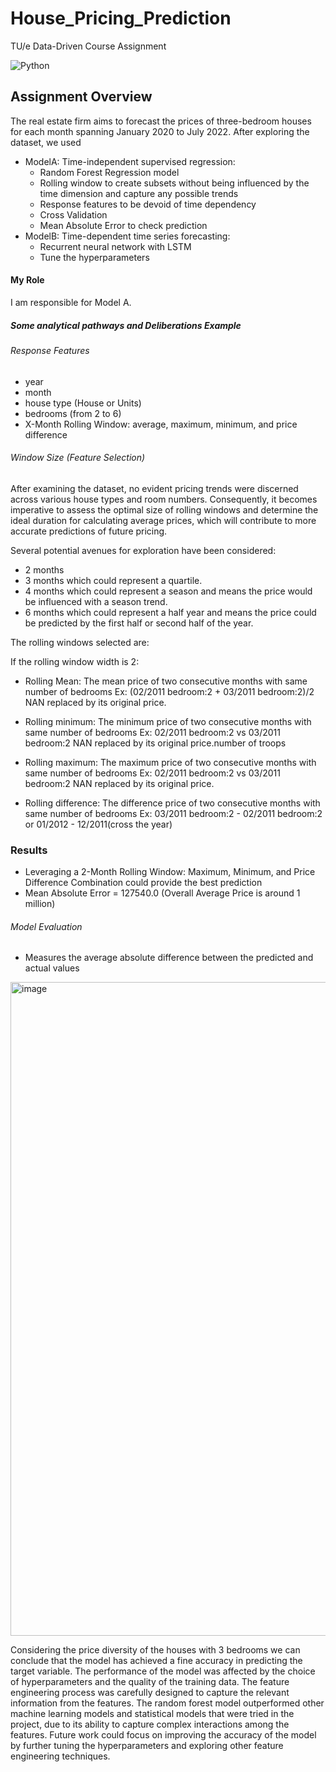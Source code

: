 # House_Pricing_Prediction
TU/e Data-Driven Course Assignment

![Python](https://img.shields.io/badge/Python-FFD43B?style=for-the-badge&logo=python&logoColor=blue)

## Assignment Overview
The real estate firm aims to forecast the prices of three-bedroom houses for each month spanning January 2020 to July 2022. After exploring the dataset, we used 
- ModelA: Time-independent supervised regression:
  - Random Forest Regression model
  - Rolling window to create subsets without being influenced by the time dimension and capture any possible trends
  - Response features to be devoid of time dependency
  - Cross Validation
  - Mean Absolute Error to check prediction
- ModelB: Time-dependent time series forecasting:
  - Recurrent neural network with LSTM
  - Tune the hyperparameters
 
#### My Role
I am responsible for Model A. 

##### Some analytical pathways and Deliberations Example
###### Response Features
- year
- month
- house type (House or Units)
- bedrooms (from 2 to 6)
- X-Month Rolling Window: average, maximum, minimum, and price difference

###### Window Size (Feature Selection)
After examining the dataset, no evident pricing trends were discerned across various house types and room numbers. Consequently, it becomes imperative to assess the optimal size of rolling windows and determine the ideal duration for calculating average prices, which will contribute to more accurate predictions of future pricing. 

Several potential avenues for exploration have been considered:
- 2 months
- 3 months which could represent a quartile.
- 4 months which could represent a season and means the price would be influenced with a season trend.
- 6 months which could represent a half year and means the price could be predicted by the first half or second half of the year.

The rolling windows selected are:

If the rolling window width is 2:
*   Rolling Mean: The mean price of two consecutive months with same number of bedrooms
Ex: (02/2011 bedroom:2 + 03/2011 bedroom:2)/2
NAN replaced by its original price.

*   Rolling minimum: The minimum price of two consecutive months with same number of bedrooms
Ex: 02/2011 bedroom:2 vs 03/2011 bedroom:2
NAN replaced by its original price.number of troops

*   Rolling maximum: The maximum price of two consecutive months with same number of bedrooms
Ex: 02/2011 bedroom:2 vs 03/2011 bedroom:2
NAN replaced by its original price.

*   Rolling difference: The difference price of two consecutive months with same number of bedrooms
Ex: 03/2011 bedroom:2 - 02/2011 bedroom:2 
    or 01/2012 - 12/2011(cross the year)

### Results
- Leveraging a 2-Month Rolling Window: Maximum, Minimum, and Price Difference Combination could provide the best prediction
- Mean Absolute Error = 127540.0  (Overall Average Price is around 1 million)

###### Model Evaluation
- Measures the average absolute difference between the predicted and actual values
<img width="1046" alt="image" src="https://github.com/yabee111/House_Pricing_Prediction/assets/56541415/95f7de29-e4d9-4724-8123-0b23863e30de">

Considering the price diversity of the houses with 3 bedrooms we can conclude that the model has achieved a fine accuracy in predicting the target variable. The performance of the model was affected by the choice of hyperparameters and the quality of the training data. The feature engineering process was carefully designed to capture the relevant information from the features. The random forest model outperformed other machine learning models and statistical models that were tried in the project, due to its ability to capture complex interactions among the features. Future work could focus on improving the accuracy of the model by further tuning the hyperparameters and exploring other feature engineering techniques.

